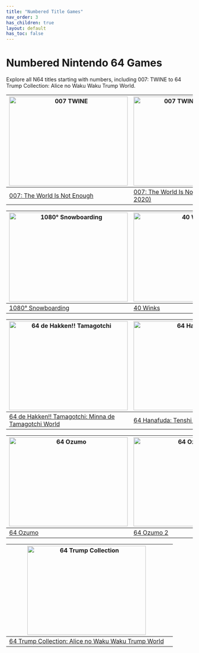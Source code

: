 ```yaml
---
title: "Numbered Title Games"
nav_order: 3
has_children: true
layout: default
has_toc: false
---
```


# Numbered Nintendo 64 Games

Explore all N64 titles starting with numbers, including 007: TWINE to 64 Trump Collection: Alice no Waku Waku Trump World.

| <a href="007-the-world-is-not-enough"><img src="https://www.n64gamespedia.com/wp-content/uploads/2024/01/The_World_Is_Not_Enough_Coverart1.png" width="320" height="240" alt="007 TWINE"/></a> | <a href="007-twine-prototype-2020"><img src="https://www.project64-legacy.com/data/uploads/RDX/TWINE_%28Prototype_2020_Release%29.png" width="320" height="240" alt="007 TWINE Prototype"/></a> |
|---|---|
| [007: The World Is Not Enough](007-the-world-is-not-enough) | [007: The World Is Not Enough (Prototype 2020)](007-twine-prototype-2020) |

| <a href="1080-snowboarding"><img src="https://www.n64gamespedia.com/wp-content/uploads/2024/01/1080_Snowboarding_Coverart1.png" width="320" height="240" alt="1080° Snowboarding"/></a> | <a href="40-winks"><img src="https://www.n64gamespedia.com/wp-content/uploads/2024/01/40_Winks_Coverart1.png" width="320" height="240" alt="40 Winks"/></a> |
|---|---|
| [1080° Snowboarding](1080-snowboarding) | [40 Winks](40-winks) |

| <a href="64-de-hakken-tamagotchi"><img src="https://www.n64gamespedia.com/wp-content/uploads/2024/01/64_de_Hakken_Tamagotchi_Coverart1.png" width="320" height="240" alt="64 de Hakken!! Tamagotchi"/></a> | <a href="64-hanafuda"><img src="https://www.n64gamespedia.com/wp-content/uploads/2024/01/64_Hanafuda_Coverart1.png" width="320" height="240" alt="64 Hanafuda"/></a> |
|---|---|
| [64 de Hakken!! Tamagotchi: Minna de Tamagotchi World](64-de-hakken-tamagotchi) | [64 Hanafuda: Tenshi no Yakusoku](64-hanafuda) |

| <a href="64-ozumo"><img src="https://www.n64gamespedia.com/wp-content/uploads/2024/01/64_Ozumo_Coverart1.png" width="320" height="240" alt="64 Ozumo"/></a> | <a href="64-ozumo-2"><img src="https://www.n64gamespedia.com/wp-content/uploads/2024/01/64_Ozumo_2_Coverart1.png" width="320" height="240" alt="64 Ozumo 2"/></a> |
|---|---|
| [64 Ozumo](64-ozumo) | [64 Ozumo 2](64-ozumo-2) |

| <a href="64-trump-collection"><img src="https://www.n64gamespedia.com/wp-content/uploads/2024/01/64_Trump_Collection_Coverart1.png" width="320" height="240" alt="64 Trump Collection"/></a> |  |
|---|---|
| [64 Trump Collection: Alice no Waku Waku Trump World](64-trump-collection) |  |
